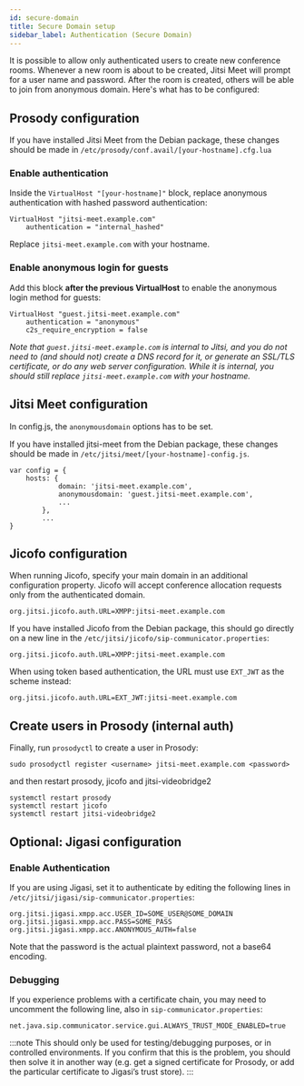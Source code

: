 ```yaml
---
id: secure-domain
title: Secure Domain setup
sidebar_label: Authentication (Secure Domain)
---
```


It is possible to allow only authenticated users to create new conference
rooms. Whenever a new room is about to be created, Jitsi Meet will prompt for
a user name and password. After the room is created, others will be able to join
from anonymous domain. Here's what has to be configured:

## Prosody configuration

If you have installed Jitsi Meet from the Debian package, these changes should be made in `/etc/prosody/conf.avail/[your-hostname].cfg.lua`

### Enable authentication

Inside the `VirtualHost "[your-hostname]"` block, replace anonymous authentication with hashed password authentication:

```
VirtualHost "jitsi-meet.example.com"
    authentication = "internal_hashed"
```

Replace `jitsi-meet.example.com` with your hostname.

### Enable anonymous login for guests

Add this block **after the previous VirtualHost** to enable the anonymous login method for guests:

```
VirtualHost "guest.jitsi-meet.example.com"
    authentication = "anonymous"
    c2s_require_encryption = false
```

_Note that `guest.jitsi-meet.example.com` is internal to Jitsi, and you do not need to (and should not) create a DNS record for it, or generate an SSL/TLS certificate, or do any web server configuration. While it is internal, you should still replace `jitsi-meet.example.com` with your hostname._

## Jitsi Meet configuration

In config.js, the `anonymousdomain` options has to be set.

If you have installed jitsi-meet from the Debian package, these changes should be made in `/etc/jitsi/meet/[your-hostname]-config.js`.

```
var config = {
    hosts: {
            domain: 'jitsi-meet.example.com',
            anonymousdomain: 'guest.jitsi-meet.example.com',
            ...
        },
        ...
}
```

## Jicofo configuration

When running Jicofo, specify your main domain in an additional configuration
property. Jicofo will accept conference allocation requests only from the
authenticated domain.

```
org.jitsi.jicofo.auth.URL=XMPP:jitsi-meet.example.com
```

If you have installed Jicofo from the Debian package, this should go directly on a new line in
the `/etc/jitsi/jicofo/sip-communicator.properties`:

```
org.jitsi.jicofo.auth.URL=XMPP:jitsi-meet.example.com
```

When using token based authentication, the URL must use `EXT_JWT` as the scheme instead:

```
org.jitsi.jicofo.auth.URL=EXT_JWT:jitsi-meet.example.com
```

## Create users in Prosody (internal auth)

Finally, run `prosodyctl` to create a user in Prosody:

```
sudo prosodyctl register <username> jitsi-meet.example.com <password>
```
and then restart prosody, jicofo and jitsi-videobridge2
```
systemctl restart prosody
systemctl restart jicofo
systemctl restart jitsi-videobridge2
```
## Optional: Jigasi configuration

### Enable Authentication

If you are using Jigasi, set it to authenticate by editing the following lines in `/etc/jitsi/jigasi/sip-communicator.properties`:

````
org.jitsi.jigasi.xmpp.acc.USER_ID=SOME_USER@SOME_DOMAIN
org.jitsi.jigasi.xmpp.acc.PASS=SOME_PASS
org.jitsi.jigasi.xmpp.acc.ANONYMOUS_AUTH=false
````

Note that the password is the actual plaintext password, not a base64 encoding.

### Debugging

If you experience problems with a certificate chain, you may need to uncomment the following line, also in `sip-communicator.properties`:

````
net.java.sip.communicator.service.gui.ALWAYS_TRUST_MODE_ENABLED=true
````

:::note
This should only be used for testing/debugging purposes, or in controlled environments. If you confirm that this is the problem, you should then solve it in another way (e.g. get a signed certificate for Prosody, or add the particular certificate to Jigasi’s trust store).
:::
